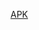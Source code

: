 [APK](https://github.com/florczaq/PKWM-Timetable/tree/main/PKWMTimeTable/android/app/build/outputs/apk/release)
